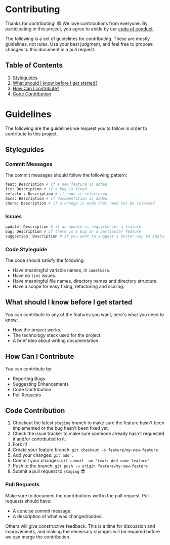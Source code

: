 # Contributing

Thanks for contributing! :smile:
We love contributions from everyone.
By participating in this project,
you agree to abide by our [code of conduct](./CODE_OF_CONDUCT.md).

The following is a set of guidelines for contributing. These are mostly guidelines, not rules. Use your best judgment, and feel free to propose changes to this document in a pull request.

## Table of Contents

1. [Styleguides](#styleguides)
2. [What should I know before I get started?](#what-should-i-know-before-i-get-started)
3. [How Can I contribute?](#how-can-i-contribute)
4. [Code Contribution](#code-contribution)

# Guidelines

The following are the guidelines we request you to follow in order to contribute to this project.

## Styleguides

### Commit Messages

The commit messages should follow the following pattern:

```bash
feat: Description # if a new feature is added
fix: Description # if a bug is fixed
refactor: Description # if code is refactored
docs: Description # if documentation is added
chore: Description # if a change is made that need not be released
```

### Issues

```bash
update: Description # if an update is required for a feature
bug: Description # if there is a bug in a particular feature
suggestion: Description # if you want to suggest a better way to implement a feature
```

### Code Styleguide

The code should satisfy the following:

- Have meaningful variable names, in `camelCase`.
- Have no `lint` issues.
- Have meaningful file names, directory names and directory structure.
- Have a scope for easy fixing, refactoring and scaling.

## What should I know before I get started

You can contribute to any of the features you want, here's what you need to know:

- How the project works.
- The technology stack used for the project.
- A brief idea about writing documentation.

## How Can I Contribute

You can contribute by:

- Reporting Bugs
- Suggesting Enhancements
- Code Contribution
- Pull Requests

## Code Contribution

1. Checkout the latest `staging` branch to make sure the feature hasn't been implemented or the bug hasn't been fixed yet.
2. Check the issue tracker to make sure someone already hasn't requested it and/or contributed to it.
3. Fork it!
4. Create your feature branch: `git checkout -b feature/my-new-feature`
5. Add your changes: `git add .`
6. Commit your changes: `git commit -am 'feat: Add some feature'`
7. Push to the branch: `git push -u origin feature/my-new-feature`
8. Submit a pull request to `staging` :sunglasses:

### Pull Requests

Make sure to document the contributions well in the pull request.
Pull requests should have:

- A concise commit message.
- A description of what was changed/added.

Others will give constructive feedback.
This is a time for discussion and improvements,
and making the necessary changes will be required before we can
merge the contribution.
